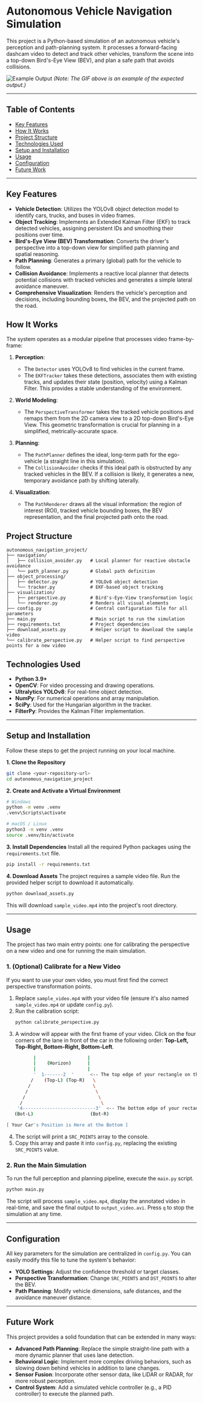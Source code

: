 # Autonomous Vehicle Navigation Simulation

This project is a Python-based simulation of an autonomous vehicle's perception and path-planning system. It processes a forward-facing dashcam video to detect and track other vehicles, transform the scene into a top-down Bird's-Eye View (BEV), and plan a safe path that avoids collisions.

![Example Output](https://github.com/user-attachments/assets/93521a1a-a6ba-4b96-9efb-2f5d4e285db9)
*(Note: The GIF above is an example of the expected output.)*

---

## Table of Contents
- [Key Features](#key-features)
- [How It Works](#how-it-works)
- [Project Structure](#project-structure)
- [Technologies Used](#technologies-used)
- [Setup and Installation](#setup-and-installation)
- [Usage](#usage)
- [Configuration](#configuration)
- [Future Work](#future-work)

---

## Key Features

- **Vehicle Detection**: Utilizes the YOLOv8 object detection model to identify cars, trucks, and buses in video frames.
- **Object Tracking**: Implements an Extended Kalman Filter (EKF) to track detected vehicles, assigning persistent IDs and smoothing their positions over time.
- **Bird's-Eye View (BEV) Transformation**: Converts the driver's perspective into a top-down view for simplified path planning and spatial reasoning.
- **Path Planning**: Generates a primary (global) path for the vehicle to follow.
- **Collision Avoidance**: Implements a reactive local planner that detects potential collisions with tracked vehicles and generates a simple lateral avoidance maneuver.
- **Comprehensive Visualization**: Renders the vehicle's perception and decisions, including bounding boxes, the BEV, and the projected path on the road.

## How It Works

The system operates as a modular pipeline that processes video frame-by-frame:

1.  **Perception**:
    - The `Detector` uses YOLOv8 to find vehicles in the current frame.
    - The `EKFTracker` takes these detections, associates them with existing tracks, and updates their state (position, velocity) using a Kalman Filter. This provides a stable understanding of the environment.

2.  **World Modeling**:
    - The `PerspectiveTransformer` takes the tracked vehicle positions and remaps them from the 2D camera view to a 2D top-down Bird's-Eye View. This geometric transformation is crucial for planning in a simplified, metrically-accurate space.

3.  **Planning**:
    - The `PathPlanner` defines the ideal, long-term path for the ego-vehicle (a straight line in this simulation).
    - The `CollisionAvoider` checks if this ideal path is obstructed by any tracked vehicles in the BEV. If a collision is likely, it generates a new, temporary avoidance path by shifting laterally.

4.  **Visualization**:
    - The `PathRenderer` draws all the visual information: the region of interest (ROI), tracked vehicle bounding boxes, the BEV representation, and the final projected path onto the road.

## Project Structure

```
autonomous_navigation_project/
├── navigation/
│   ├── collision_avoider.py   # Local planner for reactive obstacle avoidance
│   └── path_planner.py        # Global path definition
├── object_processing/
│   ├── detector.py            # YOLOv8 object detection
│   └── tracker.py             # EKF-based object tracking
├── visualization/
│   ├── perspective.py         # Bird's-Eye-View transformation logic
│   └── renderer.py            # Renders all visual elements
├── config.py                  # Central configuration file for all parameters
├── main.py                    # Main script to run the simulation
├── requirements.txt           # Project dependencies
├── download_assets.py         # Helper script to download the sample video
└── calibrate_perspective.py   # Helper script to find perspective points for a new video
```

## Technologies Used

- **Python 3.9+**
- **OpenCV**: For video processing and drawing operations.
- **Ultralytics YOLOv8**: For real-time object detection.
- **NumPy**: For numerical operations and array manipulation.
- **SciPy**: Used for the Hungarian algorithm in the tracker.
- **FilterPy**: Provides the Kalman Filter implementation.

---

## Setup and Installation

Follow these steps to get the project running on your local machine.

**1. Clone the Repository**
```bash
git clone <your-repository-url>
cd autonomous_navigation_project
```

**2. Create and Activate a Virtual Environment**
```bash
# Windows
python -m venv .venv
.venv\Scripts\activate

# macOS / Linux
python3 -m venv .venv
source .venv/bin/activate
```

**3. Install Dependencies**
Install all the required Python packages using the `requirements.txt` file.
```bash
pip install -r requirements.txt
```

**4. Download Assets**
The project requires a sample video file. Run the provided helper script to download it automatically.
```bash
python download_assets.py
```
This will download `sample_video.mp4` into the project's root directory.

---

## Usage

The project has two main entry points: one for calibrating the perspective on a new video and one for running the main simulation.

### 1. (Optional) Calibrate for a New Video

If you want to use your own video, you must first find the correct perspective transformation points.

1.  Replace `sample_video.mp4` with your video file (ensure it's also named `sample_video.mp4` or update `config.py`).
2.  Run the calibration script:
    ```bash
    python calibrate_perspective.py
    ```
3.  A window will appear with the first frame of your video. Click on the four corners of the lane in front of the car in the following order: **Top-Left, Top-Right, Bottom-Right, Bottom-Left**.

```bash
          |                   |
          |    (Horizon)      |
          |                   |
          '  1-------2  '      <-- The top edge of your rectangle on the road
         /    (Top-L) (Top-R)   \
        /                       \
       /                         \
      /                           \
     /                             \
    '4---------------------------3'  <-- The bottom edge of your rectangle
   (Bot-L)                     (Bot-R)

[ Your Car's Position is Here at the Bottom ]
```

4.  The script will print a `SRC_POINTS` array to the console.
5.  Copy this array and paste it into `config.py`, replacing the existing `SRC_POINTS` value.

### 2. Run the Main Simulation

To run the full perception and planning pipeline, execute the `main.py` script.

```bash
python main.py
```

The script will process `sample_video.mp4`, display the annotated video in real-time, and save the final output to `output_video.avi`. Press `q` to stop the simulation at any time.

---

## Configuration

All key parameters for the simulation are centralized in `config.py`. You can easily modify this file to tune the system's behavior:

- **YOLO Settings**: Adjust the confidence threshold or target classes.
- **Perspective Transformation**: Change `SRC_POINTS` and `DST_POINTS` to alter the BEV.
- **Path Planning**: Modify vehicle dimensions, safe distances, and the avoidance maneuver distance.

---

## Future Work

This project provides a solid foundation that can be extended in many ways:

- **Advanced Path Planning**: Replace the simple straight-line path with a more dynamic planner that uses lane detection.
- **Behavioral Logic**: Implement more complex driving behaviors, such as slowing down behind vehicles in addition to lane changes.
- **Sensor Fusion**: Incorporate other sensor data, like LiDAR or RADAR, for more robust perception.
- **Control System**: Add a simulated vehicle controller (e.g., a PID controller) to execute the planned path.